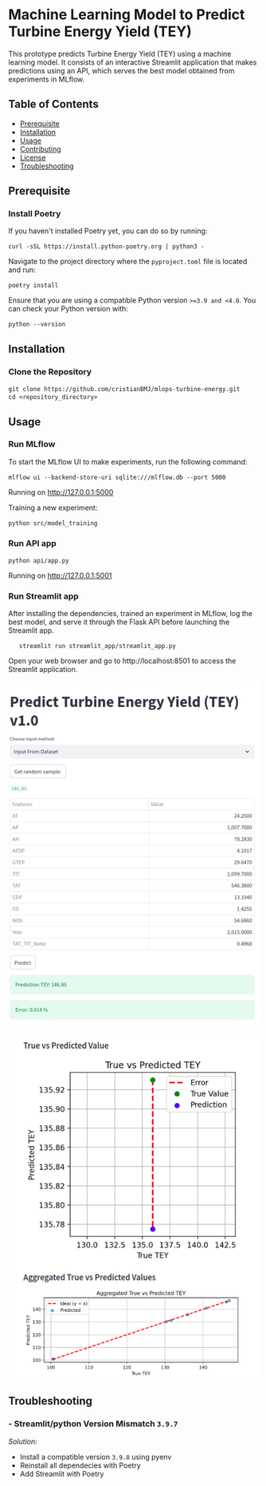 # Machine Learning Model to Predict Turbine Energy Yield (TEY)

This prototype predicts Turbine Energy Yield (TEY) using a machine learning model. It consists of an interactive Streamlit application that makes predictions using an API, which serves the best model obtained from experiments in MLflow.


## Table of Contents

- [Prerequisite](#prerequisite)
- [Installation](#installation)
- [Usage](#usage)
- [Contributing](#contributing)
- [License](#license)
- [Troubleshooting](#troubleshooting)

##  Prerequisite

### Install Poetry

If you haven't installed Poetry yet, you can do so by running:

    curl -sSL https://install.python-poetry.org | python3 -

Navigate to the project directory where the `pyproject.toml` file is located and run:

    poetry install

Ensure that you are using a compatible Python version `>=3.9 and <4.0`. You can check your Python version with:

    python --version

## Installation

### Clone the Repository 

    git clone https://github.com/cristianBMJ/mlops-turbine-energy.git
    cd <repository_directory>



## Usage 

### Run MLflow

To start the MLflow UI to make experiments, run the following command:

    mlflow ui --backend-store-uri sqlite:///mlflow.db --port 5000

Running on http://127.0.0.1:5000

Training a new experiment:

    python src/model_training

### Run API app

    python api/app.py 

Running on http://127.0.0.1:5001


### Run Streamlit app


After installing the dependencies, trained an experiment in MLflow,
log the best model, and serve it through the Flask API before launching 
the Streamlit app.

       streamlit run streamlit_app/streamlit_app.py

Open your web browser and go to http://localhost:8501 to access the Streamlit application.

![alt text](/docs/streamlit_1.1.png)

![alt text](/docs/streamlit_2.3.png)


## Troubleshooting

### - Streamlit/python Version Mismatch `3.9.7`

*Solution:*

- Install a compatible version `3.9.8` using pyenv
- Reinstall all dependecies with Poetry
- Add Streamlit with Poetry